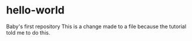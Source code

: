# hello-world
Baby's first repository
This is a change made to a file because the tutorial told me to do this. 
